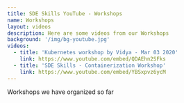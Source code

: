```yaml
---
title: SDE Skills YouTube - Workshops
name: Workshops
layout: videos
description: Here are some videos from our Workshops
background: '/img/bg-youtube.jpg'
videos:
  - title: 'Kubernetes workshop by Vidya - Mar 03 2020'
    link: https://www.youtube.com/embed/QDAEhn2SFks    
  - title: 'SDE Skills - Containerization Workshop'
    link: https://www.youtube.com/embed/YBSxpvz6ycM
---
```

Workshops we have organized so far

